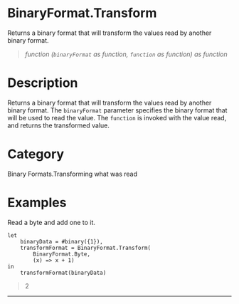 ﻿# BinaryFormat.Transform
Returns a binary format that will transform the values read by another binary format.
> _function (<code>binaryFormat</code> as function, <code>function</code> as function) as function_
# Description 
Returns a binary format that will transform the values read by another binary format.  The <code>binaryFormat</code> parameter specifies the binary format that will be used to read the value.  The <code>function</code> is invoked with the value read, and returns the transformed value.
# Category 
Binary Formats.Transforming what was read
# Examples 
Read a byte and add one to it.
```
let
    binaryData = #binary({1}),
    transformFormat = BinaryFormat.Transform(
        BinaryFormat.Byte,
        (x) => x + 1)
in
    transformFormat(binaryData)
```
> 2
***
